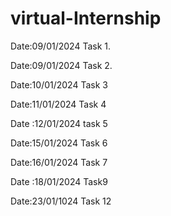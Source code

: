 # virtual-Internship



Date:09/01/2024 Task 1.



Date:09/01/2024  Task 2.


Date:10/01/2024  Task 3

Date:11/01/2024   Task 4

Date :12/01/2024   task 5

Date:15/01/2024  Task 6

Date:16/01/2024   Task 7 

Date :18/01/2024  Task9

Date:23/01/1024 Task 12
